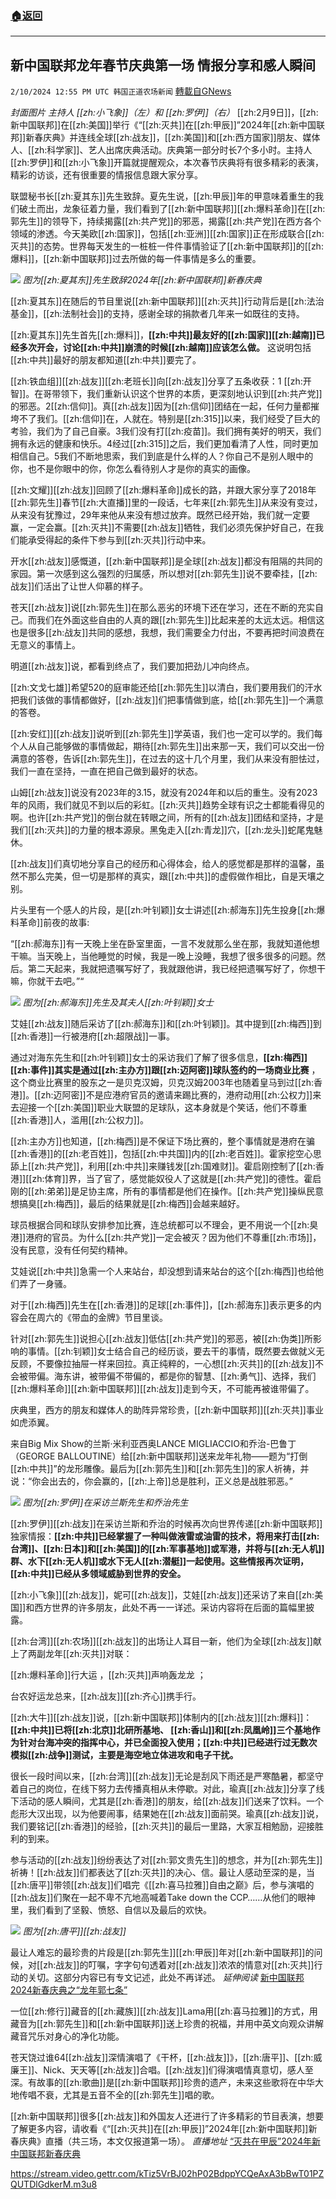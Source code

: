 ###  [:house:返回](README.md)
---


## 新中国联邦龙年春节庆典第一场 情报分享和感人瞬间
`2/10/2024 12:55 PM UTC 韩国正道农场新闻` [轉載自GNews](https://gnews.org/articles/2297319)

*封面图片 主持人 [[zh:小飞象]]（左）和 [[zh:罗伊]]（右）*
[[zh:2月9日]]，[[zh:新中国联邦]]在[[zh:美国]]举行《“[[zh:灭共]]在[[zh:甲辰]]”2024年[[zh:新中国联邦]]新春庆典》并连线全球[[zh:战友]]，[[zh:美国]]和[[zh:西方国家]]朋友、媒体人、[[zh:科学家]]、艺人出席庆典活动。庆典第一部分时长7个多小时。主持人[[zh:罗伊]]和[[zh:小飞象]]开篇就提醒观众，本次春节庆典将有很多精彩的表演，精彩的访谈，还有很重要的情报信息跟大家分享。

联盟秘书长[[zh:夏其东]]先生致辞。夏先生说，[[zh:甲辰]]年的甲意味着重生的我们破土而出，龙象征着力量，我们看到了[[zh:新中国联邦]][[zh:爆料革命]]在[[zh:郭先生]]的领导下，持续揭露[[zh:共产党]]的邪恶，揭露[[zh:共产党]]在西方各个领域的渗透。今天美欧[[zh:国家]]，包括[[zh:亚洲]][[zh:国家]]正在形成联合[[zh:灭共]]的态势。世界每天发生的一桩桩一件件事情验证了[[zh:新中国联邦]]的[[zh:爆料]]，[[zh:新中国联邦]]过去所做的每一件事情是多么的重要。

![](ipfs://QmU5ryXLVtcSy1JVJVAS5Qaj7deM5tdURNza1Mt1dLmyjp?.png) *图为[[zh:夏其东]]先生致辞2024年[[zh:新中国联邦]]新春庆典*

[[zh:夏其东]]在随后的节目里说[[zh:新中国联邦]][[zh:灭共]]行动背后是[[zh:法治基金]]，[[zh:法制社会]]的支持，感谢全球的捐款者几年来一如既往的支持。

[[zh:夏其东]]先生首先[[zh:爆料]]，**[[zh:中共]]最友好的[[zh:国家]][[zh:越南]]已经多次开会，讨论[[zh:中共]]崩溃的时候[[zh:越南]]应该怎么做。** 这说明包括[[zh:中共]]最好的朋友都知道[[zh:中共]]要完了。

[[zh:铁血组]][[zh:战友]][[zh:老班长]]向[[zh:战友]]分享了五条收获：1 [[zh:开智]]。在哥带领下，我们重新认识这个世界的本质，更深刻地认识到[[zh:共产党]]的邪恶。2[[zh:信仰]]。真[[zh:战友]]因为[[zh:信仰]]团结在一起，任何力量都摧垮不了我们。[[zh:信仰]]在，人就在。特别是[[zh:315]]以来，我们经受了巨大的考验，我们为了自己自豪。3我们没有打[[zh:疫苗]]。我们拥有美好的明天，我们拥有永远的健康和快乐。4经过[[zh:315]]之后，我们更加看清了人性，同时更加相信自己。5我们不断地思索，我们到底是什么样的人？你自己不是别人眼中的你，也不是你眼中的你，你怎么看待别人才是你的真实的画像。

[[zh:文耀]][[zh:战友]]回顾了[[zh:爆料革命]]成长的路，并跟大家分享了2018年[[zh:郭先生]]春节[[zh:大直播]]里的一段话，七年来[[zh:郭先生]]从来没有变过，从来没有犹豫过，29年来他从来没有想过放弃。既然已经开始，我们就一定要赢，一定会赢。[[zh:灭共]]不需要[[zh:战友]]牺牲，我们必须先保护好自己，在我们能承受得起的条件下参与到[[zh:灭共]]行动中来。

开水[[zh:战友]]感慨道，[[zh:新中国联邦]]是全球[[zh:战友]]都没有阻隔的共同的家园。第一次感到这么强烈的归属感，所以想对[[zh:郭先生]]说不要牵挂，[[zh:战友]]们活出了让世人仰慕的样子。  
  

苍天[[zh:战友]]说[[zh:郭先生]]在那么恶劣的环境下还在学习，还在不断的充实自己。而我们在外面这些自由的人真的跟[[zh:郭先生]]比起来差的太远太远。相信这也是很多[[zh:战友]]共同的感想，我想，我们需要全力付出，不要再把时间浪费在无意义的事情上。

明道[[zh:战友]]说，都看到终点了，我们要加把劲儿冲向终点。

[[zh:文戈七雄]]希望520的庭审能还给[[zh:郭先生]]以清白，我们要用我们的汗水把我们该做的事情都做好，[[zh:战友]]们把事情做到底，给[[zh:郭先生]]一个满意的答卷。

[[zh:安红]][[zh:战友]]说听到[[zh:郭先生]]学英语，我们也一定可以学的。我们每个人从自己能够做的事情做起，期待[[zh:郭先生]]出来那一天，我们可以交出一份满意的答卷，告诉[[zh:郭先生]]，在过去的这十几个月里，我们从来没有胆怯过，我们一直在坚持，一直在把自己做到最好的状态。

山姆[[zh:战友]]说没有2023年的3.15，就没有2024年和以后的重生。没有2023年的风雨，我们就见不到以后的彩虹。[[zh:灭共]]趋势全球有识之士都能看得见的啊。也许[[zh:共产党]]的倒台就在转眼之间，所有的[[zh:战友]]团结和坚持，才是我们[[zh:灭共]]的力量的根本源泉。黑兔走入[[zh:青龙]]穴，[[zh:龙头]]蛇尾鬼魅休。

[[zh:战友]]们真切地分享自己的经历和心得体会，给人的感觉都是那样的温馨，虽然不那么完美，但一切是那样的真实，跟[[zh:中共]]的虚假做作相比，自是天壤之别。

片头里有一个感人的片段，是[[zh:叶钊颖]]女士讲述[[zh:郝海东]]先生投身[[zh:爆料革命]]前夜的故事:

“[[zh:郝海东]]有一天晚上坐在卧室里面，一言不发就那么坐在那，我就知道他想干嘛。当天晚上，当他睡觉的时候，我是一晚上没睡，我想了很多很多的问题。然后。第二天起来，我就把遗嘱写好了，我就跟他讲，我已经把遗嘱写好了，你想干嘛，你就干去吧。”“

![](ipfs://QmYyCMxwJRejEZ3yaBmfykcWA1z1BM857m3jkLwoatnaM9?.png) *图为[[zh:郝海东]]先生及其夫人[[zh:叶钊颖]]女士*

艾娃[[zh:战友]]随后采访了[[zh:郝海东]]和[[zh:叶钊颖]]。其中提到[[zh:梅西]]到[[zh:香港]]一行被港府[[zh:超限战]]一事。

通过对海东先生和[[zh:叶钊颖]]女士的采访我们了解了很多信息，**[[zh:梅西]][[zh:事件]]其实是通过[[zh:主办方]]跟[[zh:迈阿密]]球队签约的一场商业比赛** ，这个商业比赛里的股东之一是贝克汉姆，贝克汉姆2003年也随着皇马到过[[zh:香港]]。[[zh:迈阿密]]不是应港府官员的邀请来踢比赛的，港府动用[[zh:公权力]]来去迎接一个[[zh:美国]]职业大联盟的足球队，这本身就是个笑话，他们不尊重[[zh:香港]]人，滥用[[zh:公权力]]。

[[zh:主办方]]也知道，[[zh:梅西]]是不保证下场比赛的，整个事情就是港府在骗[[zh:香港]]的[[zh:老百姓]]，包括[[zh:中共国]]内的[[zh:老百姓]]。霍家挖空心思舔上[[zh:共产党]]，利用[[zh:中共]]来赚钱发[[zh:国难财]]。霍启刚控制了[[zh:香港]][[zh:体育]]界，当了官了，感觉能奴役人了这就是[[zh:共产党]]的德性。霍启刚的[[zh:弟弟]]是足协主席，所有的事情都是他们在操作。[[zh:共产党]]操纵民意想搞臭[[zh:梅西]]，最后的结果就是[[zh:梅西]]会越来越好。

球员根据合同和球队安排参加比赛，连总统都可以不理会，更不用说一个[[zh:臭港]]港府的官员。为什么[[zh:共产党]]一定会被灭？因为他们不尊重[[zh:市场]]，没有民意，没有任何契约精神。

艾娃说[[zh:中共]]急需一个人来站台，却没想到请来站台的这个[[zh:梅西]]也给他们弄了一身骚。

对于[[zh:梅西]]先生在[[zh:香港]]的足球[[zh:事件]]，[[zh:郝海东]]表示更多的内容会在周六的《带血的金牌》节目里谈。

针对[[zh:郭先生]]说担心[[zh:战友]]低估[[zh:共产党]]的邪恶，被[[zh:伪类]]所影响的事情。[[zh:钊颖]]女士结合自己的经历谈，要去干的事情，既然要去做就义无反顾，不要像拉抽屉一样来回拉。真正纯粹的，一心想[[zh:灭共]]的[[zh:战友]]不会被带偏。海东讲，被带偏不带偏的，都是你的智慧、[[zh:勇气]]、选择，我们[[zh:爆料革命]][[zh:新中国联邦]][[zh:战友]]走到今天，不可能再被谁带偏了。

庆典里，西方的朋友和媒体人的助阵异常珍贵，[[zh:新中国联邦]][[zh:灭共]]事业如虎添翼。

来自Big Mix Show的兰斯·米利亚西奥LANCE MIGLIACCIO和乔治\-巴鲁丁（GEORGE BALLOUTINE）给[[zh:新中国联邦]]送来龙年礼物——题为“打倒[[zh:中共]]”的龙形雕像。最后为[[zh:郭先生]]和[[zh:郭先生]]的家人祈祷，并说：“你会出去的，你会赢的，[[zh:上帝]]总是胜利，正义总是战胜邪恶。”

![](ipfs://QmcUg9MicFnQqiLicPfwfBWv1nmWcMwgUg9Bqub6BWTyAK?.png)  *图为[[zh:罗伊]]在采访兰斯先生和乔治先生*

[[zh:罗伊]][[zh:战友]]在采访兰斯和乔治的时候再次向世界传递[[zh:新中国联邦]]独家情报：**[[zh:中共]]已经掌握了一种叫做液雷或油雷的技术，将用来打击[[zh:台湾]]、[[zh:日本]]和[[zh:美国]]的[[zh:军事基地]]或军港，并将与[[zh:无人机]]群、水下[[zh:无人机]]或水下无人[[zh:潜艇]]一起使用。这些情报再次证明，[[zh:中共]]已经从多领域威胁到世界的安全。**

[[zh:小飞象]][[zh:战友]]，妮可[[zh:战友]]，艾娃[[zh:战友]]还采访了来自[[zh:美国]]和西方世界的许多朋友，此处不再一一详述。采访内容将在后面的篇幅里披露。

[[zh:台湾]][[zh:农场]][[zh:战友]]的出场让人耳目一新，他们为全球[[zh:战友]]献上了两副龙年[[zh:灭共]]对联：

[[zh:爆料革命]]行大运 ，[[zh:灭共]]声响轰龙龙 ；

台农好运龙总来，[[zh:战友]][[zh:齐心]]携手行。

[[zh:大牛]][[zh:战友]]说，[[zh:新中国联邦]]体制内的[[zh:战友]][[zh:爆料]]：**[[zh:中共]]已将[[zh:北京]]北研所基地、 [[zh:香山]]和[[zh:凤凰岭]]三个基地作为针对台海冲突的指挥中心，并已全面投入使用；[[zh:中共]]已经进行过无数次模拟[[zh:战争]]测试，主要是海空地立体进攻和电子干扰。**

很长一段时间以来，[[zh:台湾]][[zh:战友]]无论是刮风下雨还是严寒酷暑，都坚守着自己的岗位，在线下努力去传播真相从未停歇。对此，瑜真[[zh:战友]]分享了线下活动的感人瞬间，尤其是[[zh:香港]]的朋友，给[[zh:战友]]们送来了饮料。一个彪形大汉出现，以为他要闹事，结果她在[[zh:战友]]面前哭。瑜真[[zh:战友]]说，我们要铭记[[zh:香港]]的经验，[[zh:灭共]]的最后一里路，大家互相勉励，迎接胜利的到来。

参与活动的[[zh:战友]]纷纷表达了对[[zh:郭文贵先生]]的想念，并为[[zh:郭先生]]祈祷！[[zh:战友]]们都表达了[[zh:灭共]]的决心、信。最让人感动至深的是，当[[zh:唐平]]带领[[zh:战友]]们唱完《[[zh:喜马拉雅]]自由之巅》后，参与演唱的[[zh:战友]]们聚在一起不卑不亢地高喊着Take down the CCP……从他们的眼神里，我们看到了坚毅、愤怒、自信以及最后的欢快。

![](ipfs://QmNjJaqpgTnpLkjFfsecqhrLDVZXZq7Ug58ZRLBbDYU8z2?.png) *图为[[zh:唐平]][[zh:战友]]*

最让人难忘的最珍贵的片段是[[zh:郭先生]][[zh:甲辰]]年对[[zh:新中国联邦]]的问候，对[[zh:战友]]的叮嘱，字字句句透着对[[zh:战友]]浓浓的情意对[[zh:灭共]]行动的关切。这部分内容已有专文记述，此处不再详述。 *延伸阅读* [新中国联邦2024新春庆典之“龙年郭七条”](https://gnews.org)

一位[[zh:修行]]藏音的[[zh:藏族]][[zh:战友]]Lama用[[zh:喜马拉雅]]的方式，用藏音为[[zh:郭先生]]和[[zh:新中国联邦]]送上珍贵的祝福，并用中英文向观众讲解藏音咒乐对身心的净化功能。

苍天饶过谁64[[zh:战友]]深情演唱了《干杯，[[zh:战友]]》，[[zh:唐平]]、[[zh:威廉王]]、Nick、天天等[[zh:战友]]合唱。[[zh:战友]]们得演唱情真意切，感人至深。有故事的[[zh:歌曲]]是[[zh:新中国联邦]]珍贵的遗产，未来这些歌将在中华大地传唱不衰，尤其是五音不全的[[zh:郭先生]]唱的歌。

[[zh:新中国联邦]]很多[[zh:战友]]和外国友人还进行了许多精彩的节目表演，想要了解更多内容，请收看《“[[zh:灭共]]在[[zh:甲辰]]”2024年[[zh:新中国联邦]]新春庆典》直播（共三场，本文仅报道第一场）。
*直播地址*
[“灭共在甲辰”2024年新中国联邦新春庆典](https://gettr.com/post/p301cv5c237)

https://stream.video.gettr.com/kTiz5VrBJ02hP02BdppYCQeAxA3bBwT01PZQUTDlGdkerM.m3u8
